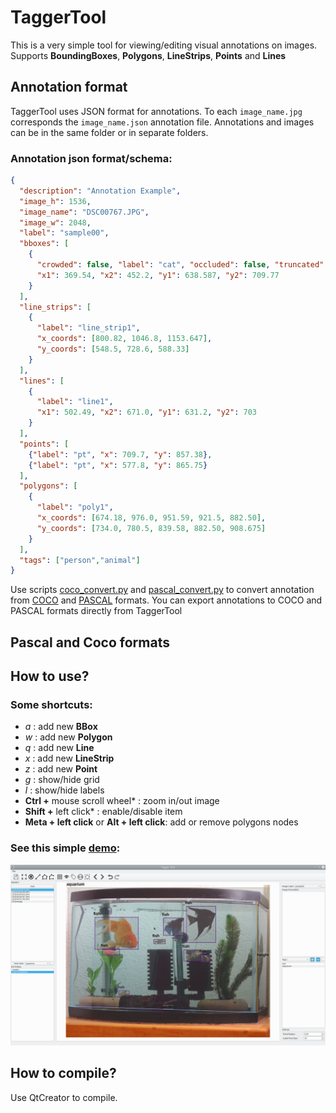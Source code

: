 # TaggerTool 
This is a very simple tool for viewing/editing visual annotations on images. Supports **BoundingBoxes**, **Polygons**, **LineStrips**, **Points** and **Lines**

## Annotation format

TaggerTool uses JSON format for annotations. To each `image_name.jpg` corresponds the `image_name.json` annotation file. Annotations and images can be in the same folder or in separate folders. 

### Annotation json format/schema: 
```json  
{
  "description": "Annotation Example",
  "image_h": 1536,
  "image_name": "DSC00767.JPG",
  "image_w": 2048,
  "label": "sample00",
  "bboxes": [
    {
      "crowded": false, "label": "cat", "occluded": false, "truncated": false,
      "x1": 369.54, "x2": 452.2, "y1": 638.587, "y2": 709.77
    }
  ],
  "line_strips": [
    {
      "label": "line_strip1",
      "x_coords": [800.82, 1046.8, 1153.647],                        
      "y_coords": [548.5, 728.6, 588.33]
    }
  ],
  "lines": [
    {
      "label": "line1",
      "x1": 502.49, "x2": 671.0, "y1": 631.2, "y2": 703
    }
  ],
  "points": [
    {"label": "pt", "x": 709.7, "y": 857.38},
    {"label": "pt", "x": 577.8, "y": 865.75}
  ],
  "polygons": [
    {
      "label": "poly1",
      "x_coords": [674.18, 976.0, 951.59, 921.5, 882.50],
      "y_coords": [734.0, 780.5, 839.58, 882.50, 908.675]
    }
  ],
  "tags": ["person","animal"]
}
``` 
Use scripts [coco_convert.py](py_tools/coco_convert.py) and [pascal_convert.py](py_tools/pascal_convert.py) to convert annotation from [COCO](https://cocodataset.org/#home) and [PASCAL](http://host.robots.ox.ac.uk/pascal/VOC/) formats. You can export annotations to COCO and PASCAL formats directly from TaggerTool


## Pascal and Coco formats




## How to use?

### Some shortcuts:
* *a* : add new **BBox** 
* *w* : add new **Polygon**
* *q* : add new **Line** 
* *x* : add new **LineStrip**
* *z* : add new **Point** 
* *g* : show/hide grid 
* *l* : show/hide labels 
* **Ctrl +** mouse scroll wheel* : zoom in/out image  
* **Shift +** left click* : enable/disable item 
* **Meta + left click** or **Alt + left click**: add or remove polygons nodes

### See this simple [demo](https://www.youtube.com/watch?v=QozIy9p6gbM): 

![](assets/demo01.png)

## How to compile?
Use QtCreator to compile. 



